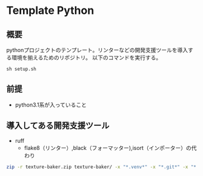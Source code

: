 # Template Python

## 概要

pythonプロジェクトのテンプレート。リンターなどの開発支援ツールを導入する環境を揃えるためのリポジトリ。
以下のコマンドを実行する。

```
sh setup.sh
```

## 前提

- python3.1系が入っていること

## 導入してある開発支援ツール

- ruff
  - flake8（リンター）,black（フォーマッター),isort（インポーター）の代わり

```bash
zip -r texture-baker.zip texture-baker/ -x "*.venv*" -x "*.git*" -x "*.vscode*" -x "*.gitignore*" -x "*poetry.lock*" -x "*pyproject.toml*" -x "*README.md*" -x "*setup.sh*" -x "*.DS_Store*"
```
